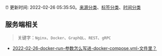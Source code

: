 :alarm_clock: 更新时间: 2022-02-26 05:35:50。[来源分类](../README.md)、[标签分类](../TAGS.md)、[时间分类](../TIMELINE.md)

## 服务端相关


> 关键字：`Nginx`、`Docker`、`GraphQL`、`REST`、`gRPC`



- [2022-02-26-docker-run-参数怎么写进-docker-compose.yml-文件里？](https://www.v2ex.com/t/836547) 